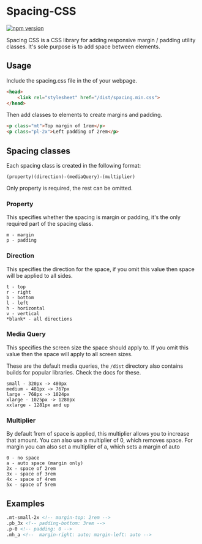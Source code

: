 # Spacing-CSS

[![npm version](https://badge.fury.io/js/%40twitchseventeen%2Fspacing-css.svg)](https://badge.fury.io/js/%40twitchseventeen%2Fspacing-css)

Spacing CSS is a CSS library for adding responsive margin / padding utility classes. It's sole purpose is to add space between elements.


## Usage
Include the spacing.css file in the <head> of your webpage.

``` html
<head>
    <link rel="stylesheet" href="/dist/spacing.min.css">
</head>
```

Then add classes to elements to create margins and padding.
``` html
<p class="mt">Top margin of 1rem</p>
<p class="pl-2x">Left padding of 2rem</p>
```

## Spacing classes
Each spacing class is created in the following format:
```
(property)(direction)-(mediaQuery)-(multiplier)
```
Only property is required, the rest can be omitted.

### Property
This specifies whether the spacing is margin or padding, it's the only required part of the spacing class.
```
m - margin
p - padding
```

### Direction
This specifies the direction for the space, if you omit this value then space will be applied to all sides.
```
t - top
r - right
b - bottom
l - left
h - horizontal
v - vertical
*blank* - all directions
```

### Media Query
This specifies the screen size the space should apply to. If you omit this value then the space will apply to all screen sizes.

These are the default media queries, the `/dist` directory also contains builds for popular libraries. Check the docs for these.
```
small - 320px -> 480px
medium - 481px -> 767px
large - 768px -> 1024px
xlarge - 1025px -> 1280px
xxlarge - 1281px and up
```

### Multiplier
By default 1rem of space is applied, this multiplier allows you to increase that amount. You can also use a multiplier of 0, which removes space. For margin you can also set a multiplier of a, which sets a margin of auto

```
0 - no space
a - auto space (margin only)
2x - space of 2rem
3x - space of 3rem
4x - space of 4rem
5x - space of 5rem
```

## Examples
``` html
.mt-small-2x <!-- margin-top: 2rem -->
.pb_3x <!-- padding-bottom: 3rem -->
.p-0 <!-- padding: 0 -->
.mh_a <!--  margin-right: auto; margin-left: auto -->
```
